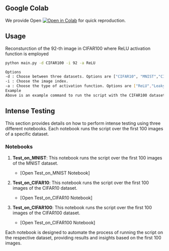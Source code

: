 ## Google Colab
We provide Open [![Open in Colab](https://colab.research.google.com/assets/colab-badge.svg)](https://colab.research.google.com/drive/1JNDLk53NWFdQHV20S_oHfcLPVyo4jNYB?usp=sharing)
for quick reproduction.
## Usage
Reconsturction of the 92-th image in CIFAR100 where ReLU activation function is employed
```bash
python main.py -d CIFAR100 -i 92 -a ReLU

Options
-d : Choose between three datasets. Options are ["CIFAR10", "MNIST","CIFAR100"].
-i : Choose the image index.
-a : Choose the type of activation function. Options are ["ReLU","LeakyReLU","Sigmoid","Tanh"].
Example
Above is an example command to run the script with the CIFAR100 dataset, using image index 92 and the ReLU activation function:
```
## Intense Testing

This section provides details on how to perform intense testing using three different notebooks. Each notebook runs the script over the first 100 images of a specific dataset.

### Notebooks

1. **Test_on_MNIST**: This notebook runs the script over the first 100 images of the MNIST dataset.
   - [Open Test_on_MNIST Notebook]

2. **Test_on_CIFAR10**: This notebook runs the script over the first 100 images of the CIFAR10 dataset.
   - [Open Test_on_CIFAR10 Notebook]

3. **Test_on_CIFAR100**: This notebook runs the script over the first 100 images of the CIFAR100 dataset.
   - [Open Test_on_CIFAR100 Notebook]
 

Each notebook is designed to automate the process of running the script on the respective dataset, providing results and insights based on the first 100 images.